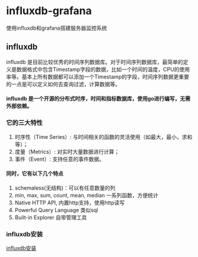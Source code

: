 # influxdb-grafana
使用influxdb和grafana搭建服务器监控系统

## influxdb
 influxdb 是目前比较优秀的时间序列数据库。对于时间序列数据库，最简单的定义是数据格式中包含Timestamp字段的数据，比如一个时间的温度，CPU的使用率等。基本上所有数据都可以添加一个Timestamp的字段，时间序列数据更重要的一点是可以定义如何去查询过滤，计算数据等。
#### influxdb 是一个开源的分布式时序，时间和指标数据库，使用go进行编写，无需外部依赖。
### 它的三大特性
1. 时序性（Time Series）: 与时间相关的函数的灵活使用（如最大，最小，求和等）；
2. 度量（Metrics）: 对实时大量数据进行计算；
3. 事件（Event）: 支持任意的事件数据。
#### 同时，它有以下几个特点
1. schemaless(无结构)：可以有任意数量的列
2. min, max, sum, count, mean, median 一系列函数，方便统计
3. Native HTTP API, 内置http支持，使用http读写
4. Powerful Query Language 类似sql
5. Built-in Explorer 自带管理工具
### influxdb安装
[influxdb安装](https://www.jianshu.com/p/d2935e99006e)

